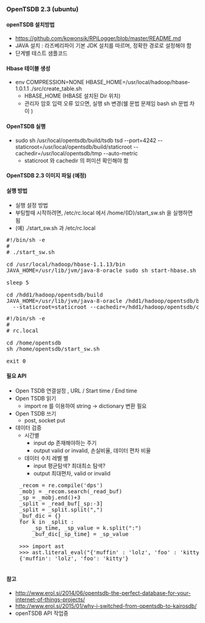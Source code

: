 

### OpenTSDB 2.3 (ubuntu)

#### openTSDB 설치방법
- https://github.com/kowonsik/RPiLogger/blob/master/README.md
- JAVA 설치 : 라즈베리파이 기본 JDK 설치를 따르며, 정확한 경로로 설정해야 함
- 단계별 테스트 샘플코드 

#### Hbase 테이블 생성
- env COMPRESSION=NONE HBASE_HOME=/usr/local/hadoop/hbase-1.0.1.1 ./src/create_table.sh
  - HBASE_HOME (HBASE 설치된 Dir 위치)
  - 관리자 암호 입력 오류 있으면, 실행 sh 변경(쉘 문법 문제임 bash sh 문법 차이 ) 
  
#### OpenTSDB 실행  
- sudo sh /usr/local/opentsdb/build/tsdb tsd --port=4242 --staticroot=/usr/local/opentsdb/build/staticroot --cachedir=/usr/local/opentsdb/tmp --auto-metric
  - staticroot 와 cachedir 의 퍼미션 확인해야 함
  
#### OpenTSDB 2.3 이미지 파일 (예정)

#### 실행 방법
 - 실행 설정 방법
 - 부팅할때 시작하려면, /etc/rc.local 에서 /home/{ID}/start_sw.sh 을 실행하면 됨
 - (예) ./start_sw.sh 과 /etc/rc.local

<pre>
#!/bin/sh -e
#
# ./start_sw.sh

cd /usr/local/hadoop/hbase-1.1.13/bin
JAVA_HOME=/usr/lib/jvm/java-8-oracle sudo sh start-hbase.sh

sleep 5

cd /hdd1/hadoop/opentsdb/build
JAVA_HOME=/usr/lib/jvm/java-8-oracle /hdd1/hadoop/opentsdb/build/tsdb tsd --port=4242 
  --staticroot=staticroot --cachedir=/hdd1/hadoop/opentsdb/cache_tmp --auto-metric
</pre>

<pre>
#!/bin/sh -e
#
# rc.local

cd /home/opentsdb
sh /home/opentsdb/start_sw.sh

exit 0 
</pre>


#### 필요 API
 - Open TSDB 연결설정 , URL / Start time / End time
 - Open TSDB 읽기
   - import re 를 이용하여 string -> dictionary 변환 필요
 - Open TSDB 쓰기
   - post, socket put
 - 데이터 검증
   - 시간별
     - input dp 존재해야하는 주기
     - output valid or invalid, 손실비율, 데이터 편차 비율
   - 데이터 수치 레벨 별
     - input 평균탐색? 최대최소 탐색?
     - output 최대편차, valid or invalid
   
<pre>
    _recom = re.compile('dps')
    _mobj = _recom.search(_read_buf)
    _sp = _mobj.end()+3
    _split = _read_buf[_sp:-3]
    _split = _split.split(",")
    _buf_dic = {}    
    for k in _split :
        _sp_time, _sp_value = k.split(":")
        _buf_dic[_sp_time] = _sp_value
                    
    >>> import ast
    >>> ast.literal_eval("{'muffin' : 'lolz', 'foo' : 'kitty'}")
    {'muffin': 'lolz', 'foo': 'kitty'}
    
</pre>


#### 참고
- http://www.erol.si/2014/06/opentsdb-the-perfect-database-for-your-internet-of-things-projects/
- http://www.erol.si/2015/01/why-i-switched-from-opentsdb-to-kairosdb/
- openTSDB API 작업중

